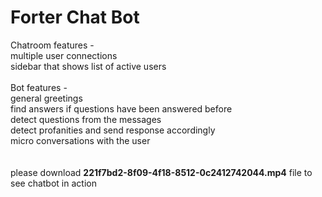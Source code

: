 # Forter Chat Bot

Chatroom features - <br>
multiple user connections <br>
sidebar that shows list of active users <br>
<br>
Bot features - <br>
general greetings<br>
find answers if questions have been answered before <br>
detect questions from the messages<br>
detect profanities and send response accordingly <br>
micro conversations with the user <br>
<br>
<br>
please download <b>221f7bd2-8f09-4f18-8512-0c2412742044.mp4</b> file to see chatbot in action
